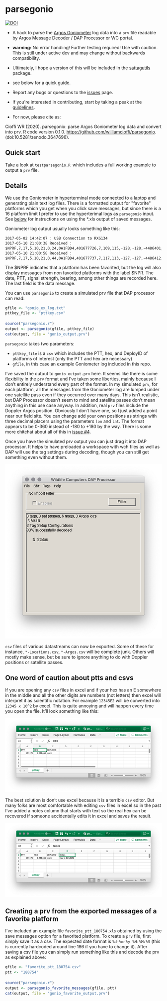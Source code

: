 # parsegonio
[![DOI](https://zenodo.org/badge/122348759.svg)](https://zenodo.org/badge/latestdoi/122348759)

* A hack to parse the [Argos Goniometer](https://www.clsamerica.com/argos-goniometer) log data into a `prv` file readable by Argos Message Decoder / DAP Processor or WC portal.

* **warning:** No error handling! Further testing required! Use with caution. This is still under active dev and may change without backwards compatibility. 

* Ultimately, I hope a version of this will be included in the [sattagutils](https://github.com/williamcioffi/sattagutils) package.

* see below for a quick guide.

* Report any bugs or questions to the [issues](https://github.com/williamcioffi/parsegonio/issues) page. 

* If you're interested in contributing, start by taking a peak at the [guidelines](CONTRIBUTING.md).

* For now, please cite as:

Cioffi WR (2020). parsegonio: parse Argos Goniometer log data and convert into prv. R code version 0.1.0. https://github.com/williamcioffi/parsegonio. (doi:10.5281/zenodo.3647696).

## Quick start

Take a look at `testparsegonio.R `which includes a full working example to output a `prv` file.

## Details

We use the Goniometer in hyperterminal mode connected to a laptop and generating plain text log files. There is a formatted output for "favorite" platforms which you get when you click save messages, but since there is a 16 platform limit I prefer to use the hyperterimal logs as `parsegonio` input. See [below](#creating-a-prv-from-the-exported-messages-of-a-favorite-platform) for instructions on using the \*.xls output of saved messages.

Goniometer log output usually looks something like this:

```
2017-05-02 14:42:07 : USB Connection to RXG134
2017-05-10 21:00:38 Received : $NPRF,7,17,5,10,21,0,24,0A1FBD4,401677726,7,109,115,-128,-128,-4486401,2133099,10,192,D4049D095018019931F7F4B00960508485440003B6567FC0*46
2017-05-10 21:00:58 Received : $NPRF,7,17,5,10,21,0,44,0A1FBD4,401677737,7,117,113,-127,-127,-4486412,2133177,2,192,D4040555502CF64C3207F4A009605084854000027FC00000*01
```

The $NPRF indicates that a platform has been favorited, but the log will also display messages from non favorited platforms with the label $NPR. The date, PTT, signal strength, bearing, among other things are recorded here. The last field is the data message.

You can use `parsegonio` to create a simulated prv file that DAP processor can read:

```r
gfile <- "gonio_ex_log.txt"
pttkey_file <- "pttkey.csv"

source("parsegonio.r")
output <- parsegonio(gfile, pttkey_file)
cat(output, file = "gonio_output.prv")
```

`parsegonio` takes two parameters: 
- `pttkey_file` is a `csv` which includes the PTT, hex, and DeployID of platforms of interest (only the PTT and hex are necessary)
- `gfile`, in this case an example Goniometer log included in this repo.

I’ve saved the output to `gonio_output.prv` here. It seems like there is some flexibility in the `prv` format and I’ve taken some liberties, mainly because I don’t entirely understand every part of the format. In my simulated `prv`, for each platform, all the messages from the Goniometer log are lumped under one satellite pass even if they occurred over many days. This isn’t realistic, but DAP Processor doesn’t seem to mind and satellite passes don’t mean anything in this use case anyway. In addition, real `prv` files include the Doppler Argos position. Obviously I don’t have one, so I just added a point near our field site. You can change add your own positions as strings with three decimal placers using the parameters `lon` and `lat`. The format appears to be 0-360 instead of -180 to +180 by the way. There is some more chitchat about all of this in [issue #4](https://github.com/williamcioffi/parsegonio/issues/4).

Once you have the simulated prv output you can just drag it into DAP processor. It helps to have preloaded a workspace with wch files as well as DAP will use the tag settings during decoding, though you can still get something even without them.

![](docs/images/dap_ex.png)

`csv` files of various datastreams can now be exported. Some of these for instance, `*-Locations.csv`, `*-Argos.csv` will be complete junk. Others will mostly make sense, but be sure to ignore anything to do with Doppler positions or satellite passes.

## One word of caution about ptts and csvs

If you are opening any `csv` files in excel and if your hex has an E somewhere in the middle and all the other digits are numbers (not letters) then excel will interpret it as scientific notation. For example `12345E2` will be converted into `12345 x 10^2` by excel. This is quite annoying and will happen every time you open the file. It’ll look something like this:

![](docs/images/badhex.png)

The best solution is don’t use excel because it is a terrible `csv` editor. But many folks are most comfortable with editing `csv` files in excel so in the past I’ve added a notes column that starts with text so the real hex can be recovered if someone accidentally edits it in excel and saves the result.

![](docs/images/savedhex.png)

## Creating a prv from the exported messages of a favorite platform
I've included an example file `favorite_ptt_180754.xls` obtained by using the save messages option for a favorited platform. To create a `prv` file, first simply save it as a csv. The expected date format is `%d-%m-%y %H:%M:%S` (this is currently hardcoded around line 186 if you have to change it). After saving a csv file you can simply run something like this and decode the prv as explained above:

```r
gfile <- "favorite_ptt_180754.csv"
ptt <- "180754"

source("parsegonio.r")
output <- parsegonio_favorite_messages(gfile, ptt)
cat(output, file = "gonio_favorite_output.prv")
```
